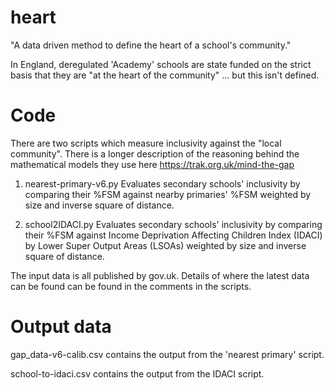 # heart
"A data driven method to define the heart of a school's community."

In England, deregulated 'Academy' schools are state funded on the strict basis that they are "at the heart of the community" ... but this isn't defined. 

# Code
There are two scripts which measure inclusivity against the "local community". There is a longer description of the reasoning behind the mathematical models they use here https://trak.org.uk/mind-the-gap
1) nearest-primary-v6.py
Evaluates secondary schools' inclusivity by comparing their %FSM against nearby primaries' %FSM weighted by size and inverse square of distance.

2) school2IDACI.py
Evaluates secondary schools' inclusivity by comparing their %FSM against Income Deprivation Affecting Children Index (IDACI) by Lower Super Output Areas (LSOAs) weighted by size and inverse square of distance.

The input data is all published by gov.uk. Details of where the latest data can be found can be found in the comments in the scripts. 

# Output data
gap_data-v6-calib.csv   contains the output from the 'nearest primary' script. 

school-to-idaci.csv     contains the output from the IDACI script.  
